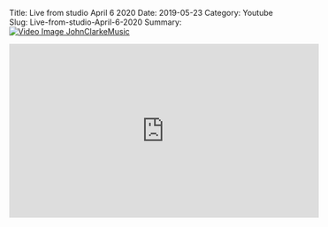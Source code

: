 Title: Live from studio April 6 2020
Date: 2019-05-23
Category: Youtube
Slug: Live-from-studio-April-6-2020
Summary: <a href="/Live-from-studio-April-6-2020.html"><img src="https://i.ytimg.com/vi/BpfPdIVbxfY/hqdefault.jpg" alt="Video Image JohnClarkeMusic"></a>

<iframe width="560" height="315" src="https://www.youtube.com/embed/BpfPdIVbxfY" title="YouTube video player" frameborder="0" allow="accelerometer; autoplay; clipboard-write; encrypted-media; gyroscope; picture-in-picture" allowfullscreen></iframe>

